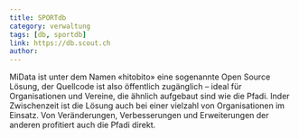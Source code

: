 ```yaml
---
title: SPORTdb
category: verwaltung
tags: [db, sportdb]
link: https://db.scout.ch
author:
---
```


MiData ist unter dem Namen «hitobito» eine sogenannte Open Source Lösung, der Quellcode ist also öffentlich zugänglich – ideal für Organisationen und Vereine, die ähnlich aufgebaut sind wie die Pfadi. Inder Zwischenzeit ist die Lösung auch bei einer vielzahl von Organisationen im Einsatz. Von Veränderungen, Verbesserungen und Erweiterungen der anderen profitiert auch die Pfadi direkt.

